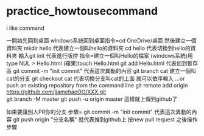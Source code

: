 # practice_howtousecommand
i like command

一開始先回到桌面 windows系統回到桌面指令=cd OneDrive/桌面
然後建立一個資料夾 mkdir hello 代表建立一個叫hello的資料夾
cd hello 代表切換到hello的資料夾
輸入git init 代表進行版控
指令=建立一個叫Hello的檔案 (windows系統)用type NUL > Hello.html    (蘋果)touch Hello.html
git add Hello.html 代表加到暫存區
git commit -m "init commit" 代表這次異動的內容
git branch cat 建立一個叫cat的分支
git checkout cat 代表切換分支叫cat的上面
就可以依序輸入
…or push an existing repository from the command line
git remote add origin https://github.com/jjamehaoOO/XXX.git  
git branch -M master
git push -u origin master
這樣就上傳到github了


如果要讓別人PR你的分支
步驟=
git commit -m "init commit" 代表這次異動的內容
git push origin "分支名稱" 就代表推到github上 
按new pull request 之後操作步驟






